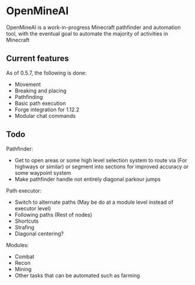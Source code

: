 # OpenMineAI

OpenMineAI is a work-in-progress Minecraft pathfinder and automation tool, with the eventual goal to automate the majority of activities in Minecraft

## Current features

As of 0.5.7, the following is done:

- Movement
- Breaking and placing
- Pathfinding
- Basic path execution
- Forge integration for 1.12.2
- Modular chat commands

## Todo

Pathfinder:
- Get to open areas or some high level selection system to route via (For highways or similar) or segment into sections for improved accuracy or some waypoint system
- Make pathfinder handle not entirely diagonal parkour jumps

Path executor:
- Switch to alternate paths (May be do at a module level instead of executor level)
- Following paths (Rest of nodes)
- Shortcuts
- Strafing
- Diagonal centering?

Modules:
- Combat
- Recon
- Mining
- Other tasks that can be automated such as farming 
